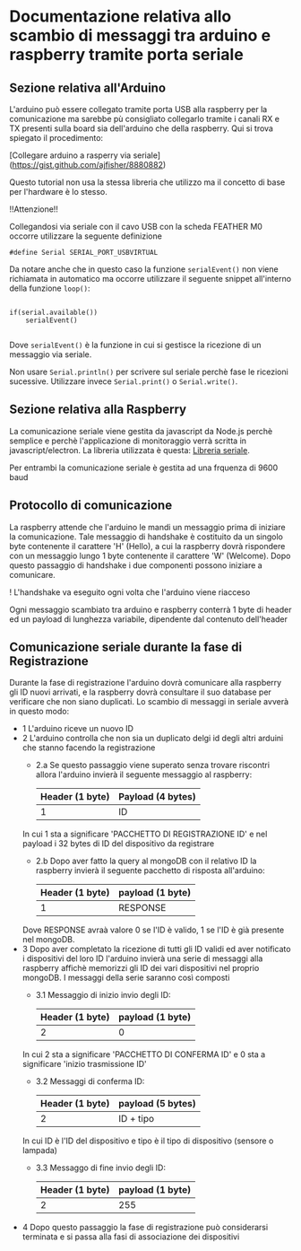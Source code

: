 # Documentazione relativa allo scambio di messaggi tra arduino e raspberry tramite porta seriale

## Sezione relativa all'Arduino

L'arduino può essere collegato tramite porta USB alla raspberry per la comunicazione ma sarebbe pù consigliato collegarlo tramite i canali RX e TX presenti sulla board sia dell'arduino che della raspberry. Qui si trova spiegato il procedimento:

[Collegare arduino a rasperry via seriale] (https://gist.github.com/ajfisher/8880882)

Questo tutorial non usa la stessa libreria che utilizzo ma il concetto di base per l'hardware è lo stesso.

!!Attenzione!!

Collegandosi via seriale con il cavo USB con la scheda FEATHER M0 occorre utilizzare la seguente definizione

`#define Serial SERIAL_PORT_USBVIRTUAL`

Da notare anche che in questo caso la funzione `serialEvent()` non viene richiamata in automatico ma occorre utilizzare il seguente snippet all'interno della funzione `loop()`:

```

if(serial.available())
    serialEvent()


```

Dove `serialEvent()` è la funzione in cui si gestisce la ricezione di un messaggio via seriale.

Non usare `Serial.println()` per scrivere sul seriale perchè fase le ricezioni sucessive. Utilizzare invece `Serial.print()` o `Serial.write()`.


## Sezione relativa alla Raspberry

La comunicazione seriale viene gestita da javascript da Node.js perchè semplice e perchè l'applicazione di monitoraggio verrà scritta in javascript/electron. La libreria utilizzata è questa: [Libreria seriale](https://github.com/EmergingTechnologyAdvisors/node-serialport).

Per entrambi la comunicazione seriale è gestita ad una frquenza di 9600 baud

## Protocollo di comunicazione

La raspberry attende che l'arduino le mandi un messaggio prima di iniziare la comunicazione. Tale messaggio di handshake è costituito da un singolo byte contenente il carattere 'H' (Hello), a cui la raspberry dovrà rispondere con un messaggio lungo 1 byte contenente il carattere 'W' (Welcome). Dopo questo passaggio di handshake i due componenti possono iniziare a comunicare.

! L'handshake va eseguito ogni volta che l'arduino viene riacceso

Ogni messaggio scambiato tra arduino e raspberry conterrà 1 byte di header ed un payload di lunghezza variabile, dipendente dal contenuto dell'header

## Comunicazione seriale durante la fase di Registrazione

Durante la fase di registrazione l'arduino dovrà comunicare alla raspberry gli ID nuovi arrivati, e la raspberry dovrà consultare il suo database per verificare che non siano duplicati. Lo scambio di messaggi in seriale avverà in questo modo:

* 1 L'arduino riceve un nuovo ID
* 2 L'arduino controlla che non sia un duplicato delgi id degli altri arduini che stanno facendo la registrazione
    * 2.a Se questo passaggio viene superato senza trovare riscontri allora l'arduino invierà il seguente messaggio al raspberry:

        | Header (1 byte) | Payload (4 bytes) |
        |-----------------|-------------------|
        | 1               | ID                |  
    In cui 1 sta a significare 'PACCHETTO DI REGISTRAZIONE ID' e nel payload i 32 bytes di ID del dispositivo da registrare
    * 2.b Dopo aver fatto la query al mongoDB con il relativo ID la raspberry invierà il seguente pacchetto di risposta all'arduino:

        | Header (1 byte)| payload (1 byte)|
        |------|-------|
        |   1  |   RESPONSE |
    Dove RESPONSE avraà valore 0 se l'ID è valido, 1 se l'ID è già presente nel mongoDB.
* 3 Dopo aver completato la ricezione di tutti gli ID validi ed aver notificato i dispositivi del loro ID l'arduino invierà una serie di messaggi alla raspberry affichè memorizzi gli ID dei vari dispositivi nel proprio mongoDB. I messaggi della serie saranno così composti
    * 3.1 Messaggio di inizio invio degli ID:

        | Header (1 byte)| payload (1 byte)|
        |------|------|
        |   2  |   0  |
    In cui 2 sta a significare 'PACCHETTO DI CONFERMA ID'  e 0 sta a significare 'inizio trasmissione ID'
    * 3.2 Messaggi di conferma ID:

        | Header (1 byte) | payload (5 bytes) |
        |-----|-----|
        |  2  |  ID + tipo |
    In cui ID è l'ID del dispositivo e tipo è il tipo di dispositivo (sensore o lampada)
    * 3.3 Messaggo di  fine invio degli ID:

        | Header (1 byte) | payload (1 byte) |
        |-----|-----|
        |  2  |  255  |
* 4 Dopo questo passaggio la fase di registrazione può considerarsi terminata e si passa alla fasi di associazione dei dispositivi
